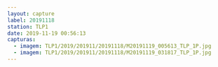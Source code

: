 ```yaml
---
layout: capture
label: 20191118
station: TLP1
date: 2019-11-19 00:56:13
capturas:
  - imagem: TLP1/2019/201911/20191118/M20191119_005613_TLP_1P.jpg
  - imagem: TLP1/2019/201911/20191118/M20191119_031817_TLP_1P.jpg
---
```

